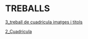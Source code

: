 # TREBALLS
[3_treball de cuadricula imatges i titols](https://paulaortsivorra.github.io/3_titulars-i-imatges/)

[2_Cuadricula](https://paulaortsivorra.github.io/2_Cuadricula/)
